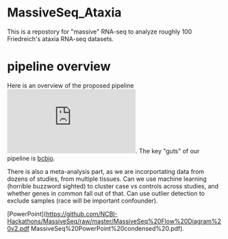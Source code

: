 # MassiveSeq_Ataxia

This is a repostory for "massive" RNA-seq to analyze roughly 100 Friedreich's ataxia RNA-seq datasets. 

# pipeline overview

Here is an overview of the proposed pipeline ![pipeline](https://github.com/NCBI-Hackathons/MassiveSeq/raw/master/MassiveSeq%20Flow%20Diagram%20v2.pdf). The key "guts" of our pipeline is [bcbio](https://bcbio-nextgen.readthedocs.io/en/latest/).

There is also a meta-analysis part, as we are incorportating data from dozens of studies, from multiple tissues. Can we use machine learning (horrible buzzword sighted) to cluster case vs controls across studies, and whether genes in common fall out of that. Can use outlier detection to exclude samples (race will be important confounder).

[PowerPoint](https://github.com/NCBI-Hackathons/MassiveSeq/raw/master/MassiveSeq%20Flow%20Diagram%20v2.pdf
MassiveSeq%20PowerPoint%20condensed%20.pdf). 
